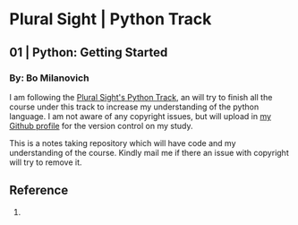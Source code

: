 # Plural Sight | Python Track #
## 01 | Python: Getting Started ##
### By: Bo Milanovich ###

I am following the [Plural Sight's Python Track](https://app.pluralsight.com/paths/skills/python), an will try to finish all the course under this track to increase my understanding of the python language. I am not aware of any copyright issues, but will upload in [my Github profile](https://github.com/archeranimesh/) for the version control on my study.

This is a notes taking repository which will have code and my understanding of the course. Kindly mail me if there an issue with copyright will try to remove it.

## Reference ##

1. 
